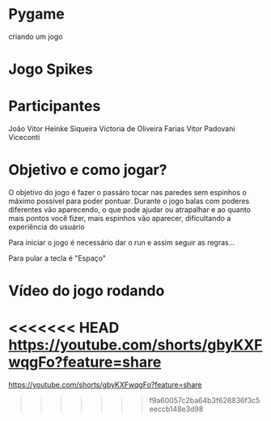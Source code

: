 # Pygame
criando um jogo

# Jogo Spikes

# Participantes
João Vitor Heinke Siqueira
Victoria de Oliveira Farias
Vitor Padovani Viceconti

# Objetivo e como jogar?
O objetivo do jogo é fazer o passáro tocar nas paredes sem espinhos o máximo possível para poder pontuar. Durante o jogo balas com poderes diferentes vão aparecendo, o que pode ajudar ou atrapalhar e ao quanto mais pontos você fizer, mais espinhos vão aparecer, dificultando a experiência do usuário

Para iniciar o jogo é necessário dar o run e assim seguir as regras...

Para pular a tecla é "Espaço"

# Vídeo do jogo rodando
<<<<<<< HEAD
https://youtube.com/shorts/gbyKXFwqgFo?feature=share
=======
https://youtube.com/shorts/gbyKXFwqgFo?feature=share
>>>>>>> f9a60057c2ba64b3f628836f3c5eeccb148e3d98
